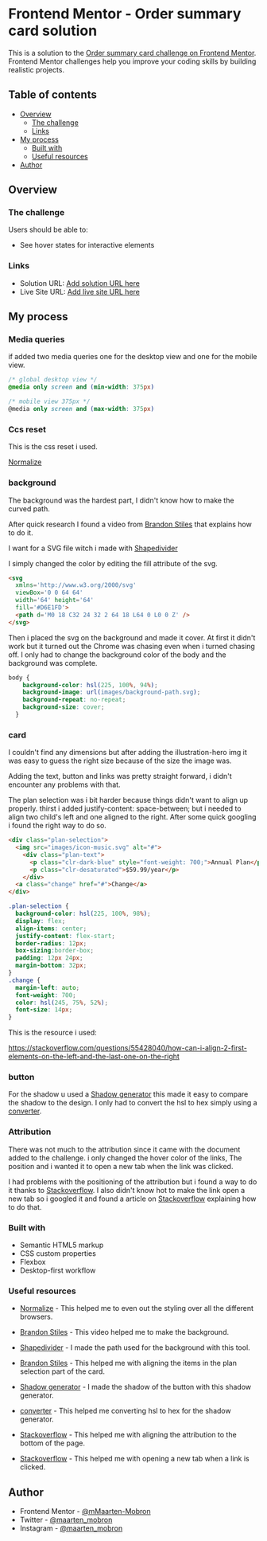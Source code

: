 # Frontend Mentor - Order summary card solution

This is a solution to the [Order summary card challenge on Frontend Mentor](https://www.frontendmentor.io/challenges/order-summary-component-QlPmajDUj). Frontend Mentor challenges help you improve your coding skills by building realistic projects. 

## Table of contents

- [Overview](#overview)
  - [The challenge](#the-challenge)
  - [Links](#links)
- [My process](#my-process)
  - [Built with](#built-with)
  - [Useful resources](#useful-resources)
- [Author](#author)

## Overview

### The challenge

Users should be able to:

- See hover states for interactive elements

### Links

- Solution URL: [Add solution URL here](https://your-solution-url.com)
- Live Site URL: [Add live site URL here](https://your-live-site-url.com)

## My process

### Media queries 

if added two media queries one for the desktop view and one for the mobile view.

```css
/* global desktop view */
@media only screen and (min-width: 375px)

/* mobile view 375px */
@media only screen and (max-width: 375px) 
```

### Ccs reset

This is the css reset i used.

[Normalize](https://necolas.github.io/normalize.css/latest/normalize.css)

### background

The background was the hardest part, I didn't know how to make the curved path.

After quick research I found a video from [Brandon Stiles](https://www.youtube.com/watch?v=0QTzTOJCzLY&ab_channel=BrandonStiles%2CFrontEndDeveloper) that explains how to do it. 

I want for a SVG file witch i made with [Shapedivider](https://www.shapedivider.app/)

I simply changed the color by editing the fill attribute of the svg.

```html
<svg
  xmlns='http://www.w3.org/2000/svg'
  viewBox='0 0 64 64'
  width='64' height='64'
  fill='#D6E1FD'>
  <path d='M0 18 C32 24 32 2 64 18 L64 0 L0 0 Z' />
</svg>
```
Then i placed the svg on the background and made it cover. At first it didn't work but it turned out the Chrome was chasing even when i turned chasing off. I only had to change the background color of the body and the background was complete.

```css
body {
    background-color: hsl(225, 100%, 94%);
    background-image: url(images/background-path.svg);
    background-repeat: no-repeat;
    background-size: cover;
  }
```

### card

I couldn't find any dimensions but after adding the illustration-hero img it was easy to guess the right size because of the size the image was.

Adding the text, button and links was pretty straight forward, i didn't encounter any problems with that.

The plan selection was i bit harder because things didn't want to align up properly. thirst i added justify-content: space-between; but i needed to align two child's left and one aligned to the right. After some quick googling i found the right way to do so.

```html
<div class="plan-selection">
  <img src="images/icon-music.svg" alt="#">
    <div class="plan-text">
      <p class="clr-dark-blue" style="font-weight: 700;">Annual Plan</p>
      <p class="clr-desaturated">$59.99/year</p>
    </div>
  <a class="change" href="#">Change</a>
</div>
```
```css
.plan-selection {
  background-color: hsl(225, 100%, 98%);
  display: flex;
  align-items: center;
  justify-content: flex-start;
  border-radius: 12px;
  box-sizing:border-box;
  padding: 12px 24px;
  margin-bottom: 32px; 
}
.change {
  margin-left: auto;
  font-weight: 700;
  color: hsl(245, 75%, 52%);
  font-size: 14px;
}
```	
This is the resource i used:

https://stackoverflow.com/questions/55428040/how-can-i-align-2-first-elements-on-the-left-and-the-last-one-on-the-right

### button

For the shadow u used a [Shadow generator](https://html-css-js.com/css/generator/box-shadow/) this made it easy to compare the shadow to the design. I only had to convert the hsl to hex simply using a [converter](https://www.w3schools.com/colors/colors_converter.asp).

### Attribution 

There was not much to the attribution since it came with the document added to the challenge. i only changed the hover color of the links, The position and i wanted it to open a new tab when the link was clicked.

I had problems with the positioning of the attribution but i found a way to do it thanks to [Stackoverflow](https://stackoverflow.com/questions/2810262/how-to-stick-text-to-the-bottom-of-the-page/2810293). I also didn't know hot to make the link open a new tab so i googled it and found a article on [Stackoverflow](https://stackoverflow.com/questions/17711146/how-to-open-link-in-a-new-tab-in-html) explaining how to do that.


### Built with

- Semantic HTML5 markup
- CSS custom properties
- Flexbox
- Desktop-first workflow

### Useful resources

- [Normalize](https://necolas.github.io/normalize.css/latest/normalize.css) - This helped me to even out the styling over all the different browsers.

- [Brandon Stiles](https://www.youtube.com/watch?v=0QTzTOJCzLY&ab_channel=BrandonStiles%2CFrontEndDeveloper) - This video helped me to make the background.

- [Shapedivider](https://www.shapedivider.app/) - I made the path used for the background with this tool.

- [Brandon Stiles](https://stackoverflow.com/questions/55428040/how-can-i-align-2-first-elements-on-the-left-and-the-last-one-on-the-right) - This helped me with aligning the items in the plan selection part of the card.

- [Shadow generator](https://html-css-js.com/css/generator/box-shadow/) - I made the shadow of the button with this shadow generator.

- [converter](https://www.w3schools.com/colors/colors_converter.asp) - This helped me converting hsl to hex for the shadow generator.

- [Stackoverflow](https://stackoverflow.com/questions/2810262/how-to-stick-text-to-the-bottom-of-the-page/2810293) - This helped me with aligning the attribution to the bottom of the page.

- [Stackoverflow](https://stackoverflow.com/questions/17711146/how-to-open-link-in-a-new-tab-in-html) - This helped me with opening a new tab when a link is clicked.

## Author

- Frontend Mentor - [@mMaarten-Mobron](https://github.com/Maarten-Mobron)
- Twitter - [@maarten_mobron](https://twitter.com/maarten_mobron)
- Instagram - [@maarten_mobron](https://www.instagram.com/maarten_mobron/)
